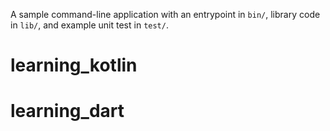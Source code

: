 A sample command-line application with an entrypoint in `bin/`, library code
in `lib/`, and example unit test in `test/`.
# learning_kotlin
# learning_dart

